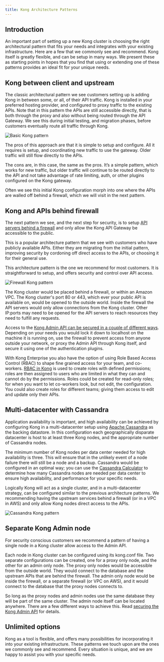 ```yaml
---
title: Kong Architecture Patterns
---
```


## Introduction

An important part of setting up a new Kong cluster is choosing the right architectural pattern that fits your needs and integrates with your existing infrastructure. Here are a few that we commonly see and recommend. Kong itself is greatly flexible, and can be setup in many ways. We present these as starting points in hopes that you find that using or extending one of these patterns provides an ideal fit for your unique needs.

## Kong between client and upstream

The classic architectural pattern we see customers setting up is adding Kong in between some, or all, of their API traffic. Kong is installed in your preferred hosting provider, and configured to proxy traffic to the existing APIs. Note that in this pattern the APIs are still accessible directly, that is both through the proxy and also without being routed through the API Gateway. We see this during initial testing, and migration phases, before customers eventually route all traffic through Kong.

![Basic Kong pattern](https://konghq.com/wp-content/uploads/2018/06/comp-1-basic-kong.png "Basic Kong pattern")

The pros of this approach are that it is simple to setup and configure. All it requires is setup, and coordinating new traffic to use the gateway. Older traffic will still flow directly to the APIs.

The cons are, in this case, the same as the pros. It’s a simple pattern, which works for new traffic, but older traffic will continue to be routed directly to the API and not take advantage of rate limiting, auth, or other plugins configured on the Kong gateway.

Often we see this initial Kong configuration morph into one where the APIs are walled off behind a firewall, which we will visit in the next pattern.

## Kong and APIs behind firewall

The next pattern we see, and the next step for security, is to setup [API servers behind a firewall](https://docs.konghq.com/latest/network/) and only allow the Kong API Gateway be accessible to the public.

This is a popular architecture pattern that we see with customers who have publicly available APIs. Either they are migrating from the initial pattern, improving security by cordoning off direct access to the APIs, or choosing it for their general use.

This architecture pattern is the one we recommend for most customers. It is straightforward to setup, and offers security and control over API access.

![Firewall Kong pattern](https://konghq.com/wp-content/uploads/2018/06/comp-2-kong-and-apis-behind-firewall.png "Firewall Kong pattern")

The Kong cluster would be placed behind a firewall, or within an Amazon VPC. The Kong cluster's port 80 or 443, which ever your public API is available on, would be opened to the outside world. Inside the firewall the API servers would only allow connections from the Kong cluster. Other IP:ports may need to be opened for the API servers to reach resources they need to fulfill any requests.


Access to the [Kong Admin API can be secured in a couple of different ways](https://docs.konghq.com/latest/secure-admin-api/). Depending on your needs you would lock it down to localhost on the machine it is running on, use the firewall to prevent access from anyone outside your network, or proxy the Admin API through Kong itself, and secure it using one of the authentication plugins.

With Kong Enterprise you also have the option of using Role Based Access Control (RBAC) to shape fine grained access for your team, and co-workers. [RBAC in Kong](https://docs.konghq.com/enterprise/0.31-x/plugins/rbac-api/) is used to create roles with defined permissions; roles are then assigned to users who are limited in what they can and cannot do by the permissions. Roles could be created for read-only roles; for when you want to let co-workers look, but not edit, the configuration. You could also create roles for different teams; giving them access to edit and update only their APIs.

## Multi-datacenter with Cassandra

Application availability is important, and high availability can be achieved by configuring Kong in a multi-datacenter setup using [Apache Cassandra](https://docs.konghq.com/about/faq/#apache-cassandra) as the backing datastore. In this configuration each geographically disparate datacenter is host to at least three Kong nodes, and the appropriate number of Cassandra nodes.

The minimum number of Kong nodes per data center needed for high availability is three. This will ensure that in the unlikely event of a node failure there will still be a node and a backup. Cassandra would be configured in an optimal way; you can use the [Cassandra Calculator](https://www.ecyrd.com/cassandracalculator/) to determine how many Cassandra nodes are needed per data center to ensure high availability, and  performance for your specific needs.

Logically Kong will act as a single cluster, and in a multi-datacenter strategy, can be configured similar to the previous architecture patterns. We recommending having the upstream services behind a firewall (or in a VPC in AWS) and only allow Kong nodes direct access to the APIs.

![Cassandra Kong pattern](https://konghq.com/wp-content/uploads/2018/06/comp-3-multi-data-center-w-cassandra.png "Cassandra Kong pattern")

## Separate Kong Admin node

For security conscious customers we recommend a pattern of having a single node in a Kong cluster allow access to the Admin API.

Each node in Kong cluster can be configured using its kong.conf file. Two separate configurations can be created, one for a proxy only node, and the other for an admin only node. The proxy only nodes would be accessible from the outside world. They would connect to the database and the upstream APIs that are behind the firewall. The admin only node would be inside the firewall, or a separate firewall (or VPC on AWS), and it would connect to the database that the proxy nodes connects to.

So long as the proxy nodes and admin nodes use the same database they will be part of the same cluster. The admin node itself can be located anywhere. There are a few different ways to achieve this. Read [securing the Kong Admin API](https://docs.konghq.com/latest/secure-admin-api/) for details.

## Unlimited options

Kong as a tool is flexible, and offers many possibilities for incorporating it into your existing infrastructure. These patterns we touch upon are the ones we commonly see and recommend. Every situation is unique, and we are happy to assist you with your specific needs.
